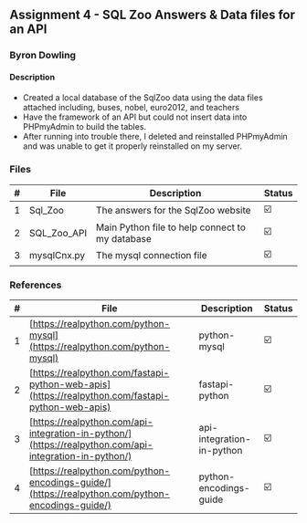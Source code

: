 ## Assignment 4 - SQL Zoo Answers & Data files for an API

### Byron Dowling

#### Description

- Created a local database of the SqlZoo data using the data files attached including, buses, nobel, euro2012, and teachers
- Have the framework of an API but could not insert data into PHPmyAdmin to build the tables. 
- After running into trouble there, I deleted and reinstalled PHPmyAdmin and was unable to get it properly reinstalled on my server.

### Files

|   #   | File                               | Description                                     | Status                  |
| :---: | ---------------------------------- | ----------------------------------------------- | ----------------------- |
|   1   | Sql_Zoo | The answers for the SqlZoo website              | :ballot_box_with_check: |
|   2   | SQL_Zoo_API                | Main Python file to help connect to my database | :ballot_box_with_check: |
|   3   | mysqlCnx.py        | The mysql connection file                       | :ballot_box_with_check: |

### References

|   #   | File                                                                                                   | Description               | Status                  |
| :---: | ------------------------------------------------------------------------------------------------------ | ------------------------- | ----------------------- |
|   1   | [https://realpython.com/python-mysql](https://realpython.com/python-mysql)                             | python-mysql              | :ballot_box_with_check: |
|   2   | [https://realpython.com/fastapi-python-web-apis](https://realpython.com/fastapi-python-web-apis)       | fastapi-python            | :ballot_box_with_check: |
|   3   | [https://realpython.com/api-integration-in-python/](https://realpython.com/api-integration-in-python/) | api-integration-in-python | :ballot_box_with_check: |
|   4   | [https://realpython.com/python-encodings-guide/](https://realpython.com/python-encodings-guide/)       | python-encodings-guide    | :ballot_box_with_check: |
